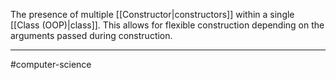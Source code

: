 The presence of multiple [[Constructor|constructors]] within a single [[Class (OOP)|class]]. This allows for flexible construction depending on the arguments passed during construction.

---
#computer-science 